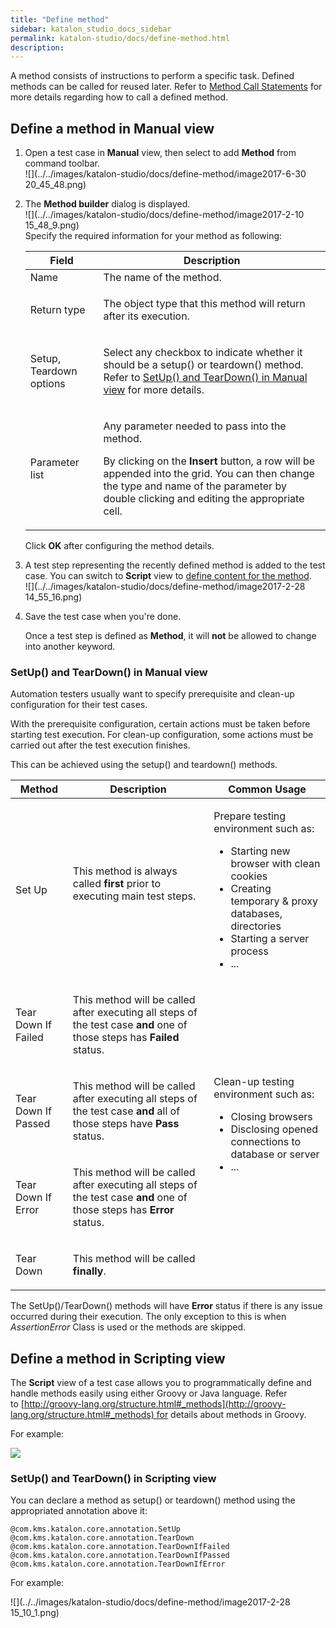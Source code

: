 ```yaml
---
title: "Define method" 
sidebar: katalon_studio_docs_sidebar
permalink: katalon-studio/docs/define-method.html 
description: 
---
```

A method consists of instructions to perform a specific task. Defined methods can be called for reused later. Refer to [Method Call Statements](/display/KD/Method+Call+Statements) for more details regarding how to call a defined method.

Define a method in Manual view
------------------------------

1.  Open a test case in **Manual** view, then select to add **Method** from command toolbar.  
    ![](../../images/katalon-studio/docs/define-method/image2017-6-30 20_45_48.png)  
      
    
2.  The **Method builder** dialog is displayed.   
    ![](../../images/katalon-studio/docs/define-method/image2017-2-10 15_48_9.png)  
    Specify the required information for your method as following:
    
    <table class="" style="table-layout: fixed;"><thead><tr><th class="" style="">Field</th><th class="" style="">Description</th></tr></thead><tbody class="" style=""><tr class="" style=""><td class="" style="">Name</td><td class="" style="">The name of the method.</td></tr><tr class="" style=""><td class="" style="">Return type</td><td class="" style=""><div class="" style=""><p class="" style="">The object type that this method will return after its execution.</p></div></td></tr><tr class="" style=""><td class="" style="">Setup, Teardown options</td><td class="" style=""><p class="" style="">Select any checkbox to indicate whether it should be a setup() or teardown() method. Refer to <a href="#Definemethod-SetUp()andTearDown()inManualview" class="" style="">SetUp() and TearDown() in Manual view</a> for more details.</p></td></tr><tr class="" style=""><td colspan="1" class="" style="">Parameter list</td><td colspan="1" class="" style=""><p class="" style="">Any parameter needed to pass into the method.</p><p class="" style="">By clicking on the <strong class="" style="">Insert</strong> button, a row will be appended into the grid. You can then change the type and name of the parameter by double clicking and editing the appropriate cell.</p></td></tr></tbody></table>
    
    Click **OK** after configuring the method details.
    
3.  A test step representing the recently defined method is added to the test case. You can switch to **Script** view to [define content for the method](https://docs.katalon.com/display/KD/Define+method#Definemethod-DefineamethodinScriptingview).  
    ![](../../images/katalon-studio/docs/define-method/image2017-2-28 14_55_16.png)  
      
    
4.  Save the test case when you're done.
    
    Once a test step is defined as **Method**, it will **not** be allowed to change into another keyword.
    

### SetUp() and TearDown() in Manual view

Automation testers usually want to specify prerequisite and clean-up configuration for their test cases.

With the prerequisite configuration, certain actions must be taken before starting test execution. For clean-up configuration, some actions must be carried out after the test execution finishes.

This can be achieved using the setup() and teardown() methods. 

<table class="" style="table-layout: fixed;"><thead><tr><th class="" style="">Method</th><th class="" style="">Description</th><th colspan="1" class="" style="">Common Usage</th></tr></thead><tbody class="" style=""><tr class="" style=""><td class="" style=""><p class="" style="">Set Up</p></td><td class="" style=""><p class="" style="">This method is always called <strong class="" style="">first</strong> prior to executing main test steps.<br class="" style=""><br class="" style=""></p></td><td colspan="1" class="" style=""><p class="" style="">Prepare testing environment such as:</p><ul class="" style=""><li class="" style="">Starting new browser with clean cookies</li><li class="" style="">Creating temporary &amp; proxy databases, directories</li><li class="" style="">Starting a server process</li><li class="" style="">...</li></ul></td></tr><tr class="" style=""><td class="" style=""><p class="" style="">Tear Down If Failed</p></td><td class="" style=""><p class="" style="">This method will be called after executing all steps of the test case <strong class="" style="">and</strong><span class="" style=""> one of those steps has <strong class="" style="">Failed</strong> status.</span></p></td><td rowspan="4" style="" class=""><p class="" style="">Clean-up testing environment such as:</p><ul class="" style=""><li class="" style="">Closing browsers</li><li class="" style="">Disclosing opened connections to database or server</li><li class="" style="">...</li></ul><p class="" style="">&nbsp;</p></td></tr><tr class="" style=""><td class="" style=""><p class="" style="">Tear Down If Passed</p></td><td class="" style=""><p class="" style=""><span class="" style=""><span class="" style="">This method will be called after executing all steps of the test case <strong class="" style="">and</strong></span><span class="" style=""> all of those steps have <strong class="" style="">Pass</strong> status.</span></span></p></td></tr><tr class="" style=""><td class="" style=""><p class="" style="">Tear Down If Error</p></td><td class="" style=""><p class="" style=""><span class="" style="">This method will be called after executing all steps of the test case </span><strong class="" style="">and</strong><span class="" style=""> one of those steps has <strong class="" style="">Error</strong> status.</span></p></td></tr><tr class="" style=""><td class="" style=""><p class="" style="">Tear Down</p></td><td class="" style=""><p class="" style="">This method will be called <strong class="" style="">finally</strong>.</p></td></tr></tbody></table>

The SetUp()/TearDown() methods will have **Error** status if there is any issue occurred during their execution. The only exception to this is when _AssertionError_ Class is used or the methods are skipped.

Define a method in Scripting view
---------------------------------

The **Script** view of a test case allows you to programmatically define and handle methods easily using either Groovy or Java language. Refer to [http://groovy-lang.org/structure.html#_methods](http://groovy-lang.org/structure.html#_methods) for details about methods in Groovy.

For example:

![](../../images/katalon-studio/docs/define-method/1.png)

### SetUp() and TearDown() in Scripting view

You can declare a method as setup() or teardown() method using the appropriated annotation above it:

```
@com.kms.katalon.core.annotation.SetUp
@com.kms.katalon.core.annotation.TearDown
@com.kms.katalon.core.annotation.TearDownIfFailed
@com.kms.katalon.core.annotation.TearDownIfPassed
@com.kms.katalon.core.annotation.TearDownIfError
```

For example:

![](../../images/katalon-studio/docs/define-method/image2017-2-28 15_10_1.png)